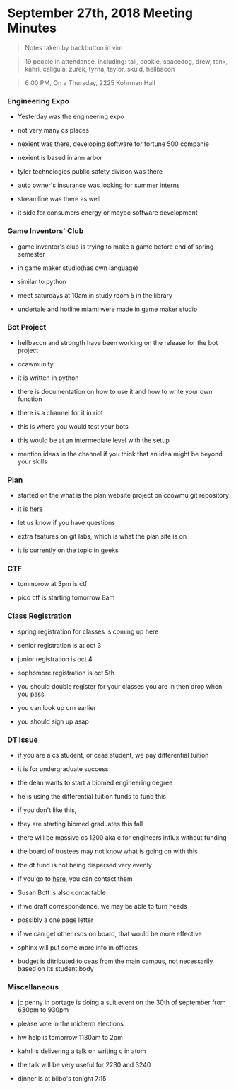 # September 27th, 2018 Meeting Minutes
> Notes taken by backbutton in vim

> 19 people in attendance, including: tali, cookie, spacedog, drew, tank, kahrl, caligula, zurek, tyrna, taylor, skuld, hellbacon

> 6:00 PM, On a Thursday, 2225 Kohrman Hall

### Engineering Expo

* Yesterday was the engineering expo

* not very many cs places

* nexient was there, developing software for fortune 500 companie

* nexient is based in ann arbor

* tyler technologies public safety divison was there

* auto owner's insurance was looking for summer interns

* streamline was there as well

* it side for consumers energy or maybe software development

### Game Inventors' Club

* game inventor's club is trying to make a game before end of spring semester

* in game maker studio(has own language)

* similar to python

* meet saturdays at 10am in study room 5 in the library

* undertale and hotline miami were made in game maker studio

### Bot Project

* hellbacon and strongth have been working on the release for the bot project

* ccawmunity

* it is written in python

* there is documentation on how to use it and how to write your own function

* there is a channel for it in riot

* this is where you would test your bots

* this would be at an intermediate level with the setup

* mention ideas in the channel if you think that an idea might be beyond your skills

### Plan

* started on the what is the plan website project on ccowmu git repository

* it is [here](dot.cs.wmich.edu)

* let us know if you have questions

* extra features on git labs, which is what the plan site is on

* it is currently on the topic in geeks

### CTF

* tommorow at 3pm is ctf

* pico ctf is starting tomorrow 8am

### Class Registration

* spring registration for classes is coming up here

* senior registration is at oct 3

* junior registration is oct 4

* sophomore registration is oct 5th

* you should double register for your classes you are in then drop when you pass

* you can look up crn earlier

* you should sign up asap

### DT Issue

* if you are a cs student, or ceas student, we pay differential tuition

* it is for undergraduate success

* the dean wants to start a biomed engineering degree

* he is using the differential tuition funds to fund this

* if you don't like this, 

* they are starting biomed graduates this fall

* there will be massive cs 1200 aka c for engineers influx without funding

* the board of trustees may not know what is going on with this

* the dt fund is not being dispersed very evenly

* if you go to [here](https://wmich.edu/trustees), you can contact them

* Susan Bott is also contactable

* if we draft correspondence, we may be able to turn heads

* possibly a one page letter

* if we can get other rsos on board, that would be more effective

* sphinx will put some more info in officers

* budget is ditributed to ceas from the main campus, not necessarily based on its student body

### Miscellaneous

* jc penny in portage is doing a suit event on the 30th of september from 630pm to 930pm 

* please vote in the midterm elections

* hw help is tomorrow 1130am to 2pm

* kahrl is delivering a talk on writing c in atom

* the talk will be very useful for 2230 and 3240

* dinner is at bilbo's tonight 7:15
